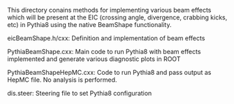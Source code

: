 This directory conains methods for implementing various beam effects which 
will be present at the EIC (crossing angle, divergence, crabbing kicks, etc) 
in Pythia8 using the native BeamShape functionality. 

eicBeamShape.h/cxx: Definition and implementation of beam effects

PythiaBeamShape.cxx: Main code to run Pythia8 with beam effects implemented and generate various diagnostic plots in ROOT

PythiaBeamShapeHepMC.cxx: Code to run Pythia8 and pass output as HepMC file. No analysis is performed.

dis.steer: Steering file to set Pythia8 configuration